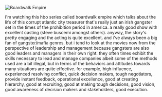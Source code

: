 ![Boardwalk Empire](http://upload.wikimedia.org/wikipedia/en/2/2d/Boardwalk_Empire_2010_Intertitle.png)

i'm watching this hbo series called boardwalk empire which talks about the
life of this corrupt atlantic city treasurer that's really just an irish gangster set
in the times of the prohibition period in america.  a really good show with excellent
casting (steve buscemi amongst others).  anyway, the story's pretty engaging
and the acting is quite excellent.  and i've always been a big fan of gangster/mafia
genres, but i tend to look at the movies now from the perspective of leadership
and management because gangsters are also good leaders and managers in their own right.  they often
times exhibit the skills necessary to lead and manage companies albeit some of
the methods used are a bit illegal, but in terms of the behaviors and attitudes
towards many situations are quite effective.  for example, high influence,
experienced resolving conflict, quick decision makers, tough negotiators, provide
instant feedback, operational excellence, good at creating hierarchy,
good at recruiting, good at making tough decisions, good vision, good awareness
of decision makers and stakeholders, good execution.

